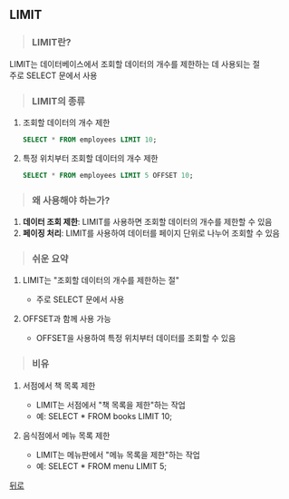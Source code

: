 ## LIMIT
> ### LIMIT란?
LIMIT는 데이터베이스에서 조회할 데이터의 개수를 제한하는 데 사용되는 절</br>
주로 SELECT 문에서 사용

> ### LIMIT의 종류
1. 조회할 데이터의 개수 제한
    ```sql
    SELECT * FROM employees LIMIT 10;
    ```

2. 특정 위치부터 조회할 데이터의 개수 제한
    ```sql
    SELECT * FROM employees LIMIT 5 OFFSET 10;
    ```

> ### 왜 사용해야 하는가?
1. **데이터 조회 제한**: LIMIT를 사용하면 조회할 데이터의 개수를 제한할 수 있음
2. **페이징 처리**: LIMIT를 사용하여 데이터를 페이지 단위로 나누어 조회할 수 있음

> ### 쉬운 요약
1. LIMIT는 "조회할 데이터의 개수를 제한하는 절"
    - 주로 SELECT 문에서 사용

2. OFFSET과 함께 사용 가능
    - OFFSET을 사용하여 특정 위치부터 데이터를 조회할 수 있음

> ### 비유
1. 서점에서 책 목록 제한
    - LIMIT는 서점에서 "책 목록을 제한"하는 작업
    - 예: SELECT * FROM books LIMIT 10;

2. 음식점에서 메뉴 목록 제한
    - LIMIT는 메뉴판에서 "메뉴 목록을 제한"하는 작업
    - 예: SELECT * FROM menu LIMIT 5;

[뒤로](mysql.md)
